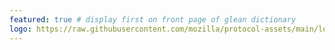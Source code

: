 ```yaml
---
featured: true # display first on front page of glean dictionary
logo: https://raw.githubusercontent.com/mozilla/protocol-assets/main/logos/firefox/browser/logo.svg
---
```

